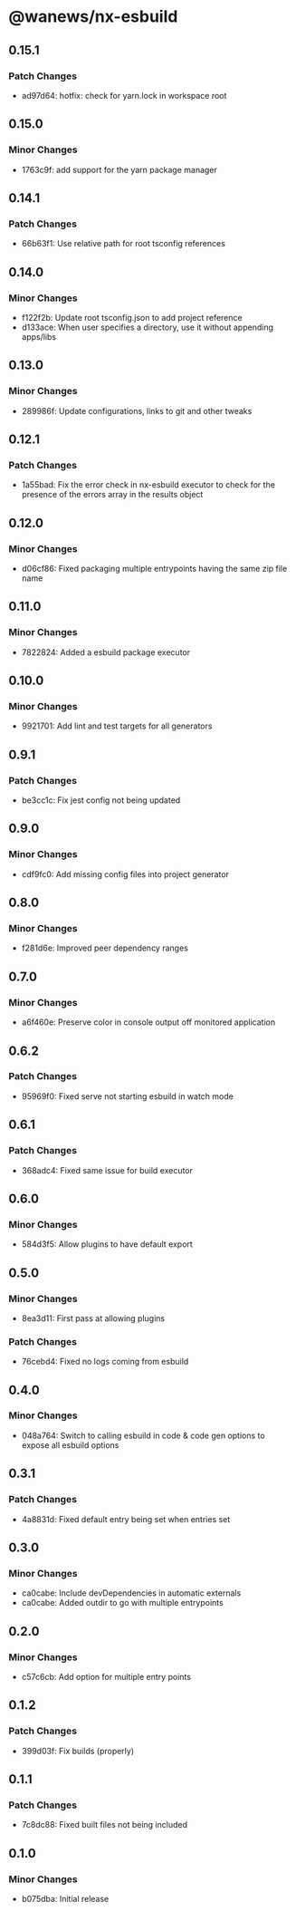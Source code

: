 # @wanews/nx-esbuild

## 0.15.1

### Patch Changes

- ad97d64: hotfix: check for yarn.lock in workspace root

## 0.15.0

### Minor Changes

- 1763c9f: add support for the yarn package manager

## 0.14.1

### Patch Changes

- 66b63f1: Use relative path for root tsconfig references

## 0.14.0

### Minor Changes

- f122f2b: Update root tsconfig.json to add project reference
- d133ace: When user specifies a directory, use it without appending apps/libs

## 0.13.0

### Minor Changes

- 289986f: Update configurations, links to git and other tweaks

## 0.12.1

### Patch Changes

- 1a55bad: Fix the error check in nx-esbuild executor to check for the presence of the errors array in the results object

## 0.12.0

### Minor Changes

- d06cf86: Fixed packaging multiple entrypoints having the same zip file name

## 0.11.0

### Minor Changes

- 7822824: Added a esbuild package executor

## 0.10.0

### Minor Changes

- 9921701: Add lint and test targets for all generators

## 0.9.1

### Patch Changes

- be3cc1c: Fix jest config not being updated

## 0.9.0

### Minor Changes

- cdf9fc0: Add missing config files into project generator

## 0.8.0

### Minor Changes

- f281d6e: Improved peer dependency ranges

## 0.7.0

### Minor Changes

- a6f460e: Preserve color in console output off monitored application

## 0.6.2

### Patch Changes

- 95969f0: Fixed serve not starting esbuild in watch mode

## 0.6.1

### Patch Changes

- 368adc4: Fixed same issue for build executor

## 0.6.0

### Minor Changes

- 584d3f5: Allow plugins to have default export

## 0.5.0

### Minor Changes

- 8ea3d11: First pass at allowing plugins

### Patch Changes

- 76cebd4: Fixed no logs coming from esbuild

## 0.4.0

### Minor Changes

- 048a764: Switch to calling esbuild in code & code gen options to expose all esbuild options

## 0.3.1

### Patch Changes

- 4a8831d: Fixed default entry being set when entries set

## 0.3.0

### Minor Changes

- ca0cabe: Include devDependencies in automatic externals
- ca0cabe: Added outdir to go with multiple entrypoints

## 0.2.0

### Minor Changes

- c57c6cb: Add option for multiple entry points

## 0.1.2

### Patch Changes

- 399d03f: Fix builds (properly)

## 0.1.1

### Patch Changes

- 7c8dc88: Fixed built files not being included

## 0.1.0

### Minor Changes

- b075dba: Initial release
